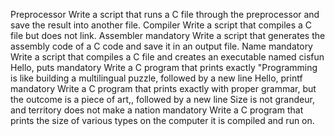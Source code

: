 Preprocessor
Write a script that runs a C file through the preprocessor and save the result into another file.
Compiler
Write a script that compiles a C file but does not link.
Assembler
mandatory
Write a script that generates the assembly code of a C code and save it in an output file.
 Name
mandatory
Write a script that compiles a C file and creates an executable named cisfun
Hello, puts
mandatory
Write a C program that prints exactly "Programming is like building a multilingual puzzle, followed by a new line
 Hello, printf
mandatory
Write a C program that prints exactly with proper grammar, but the outcome is a piece of art,, followed by a new line
 Size is not grandeur, and territory does not make a nation
mandatory
Write a C program that prints the size of various types on the computer it is compiled and run on.

